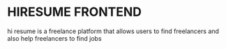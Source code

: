 # HIRESUME FRONTEND

hi resume is a freelance platform that allows users to find freelancers and also help freelancers to find jobs
